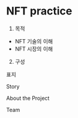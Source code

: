 # NFT practice

1. 목적

  - NFT 기술의 이해
  - NFT 시장의 이해
  
 2. 구성

  표지
  
  Story
  
  About the Project
  
  Team
  
  
